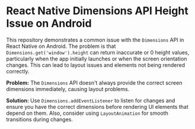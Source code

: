 # React Native Dimensions API Height Issue on Android

This repository demonstrates a common issue with the `Dimensions` API in React Native on Android.  The problem is that `Dimensions.get('window').height` can return inaccurate or 0 height values, particularly when the app initially launches or when the screen orientation changes. This can lead to layout issues and elements not being rendered correctly.

**Problem:** The `Dimensions` API doesn't always provide the correct screen dimensions immediately, causing layout problems. 

**Solution:** Use `Dimensions.addEventListener` to listen for changes and ensure you have the correct dimensions before rendering UI elements that depend on them.  Also, consider using `LayoutAnimation` for smooth transitions during changes.